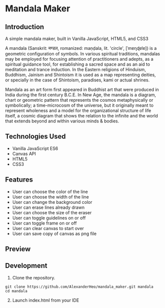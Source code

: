 # Mandala Maker

## Introduction
A simple mandala maker, built in Vanilla JavaScript, HTML5, and CSS3

A mandala (Sanskrit: मण्डल, romanized: maṇḍala, lit. 'circle', [ˈmɐɳɖɐlɐ]) is a geometric configuration of symbols. In various spiritual traditions, mandalas may be employed for focusing attention of practitioners and adepts, as a spiritual guidance tool, for establishing a sacred space and as an aid to meditation and trance induction. In the Eastern religions of Hinduism, Buddhism, Jainism and Shintoism it is used as a map representing deities, or specially in the case of Shintoism, paradises, kami or actual shrines.

Mandala as an art form first appeared in Buddhist art that were produced in India during the first century B.C.E. In New Age, the mandala is a diagram, chart or geometric pattern that represents the cosmos metaphysically or symbolically; a time-microcosm of the universe, but it originally meant to represent wholeness and a model for the organizational structure of life itself, a cosmic diagram that shows the relation to the infinite and the world that extends beyond and within various minds & bodies.

## Technologies Used
- Vanilla JavaScript ES6
- Canvas API
- HTML5
- CSS3

## Features
- User can choose the color of the line
- User can choose the width of the line
- User can change the background color
- User can erase lines already drawn
- User can choose the size of the eraser
- User can toggle guidelines on or off
- User can toggle frame on or off
- User can clear canvas to start over
- User can save copy of canvas as png file

## Preview

## Development
1. Clone the repository.
```
git clone https://github.com/AlexanderHeo/mandala_maker.git mandala
cd mandala
```
2. Launch index.html from your IDE
